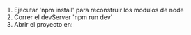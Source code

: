 
1. Ejecutar 'npm install' para reconstruir los modulos de node
2. Correr el devServer 'npm run dev'
3. Abrir el proyecto en: 